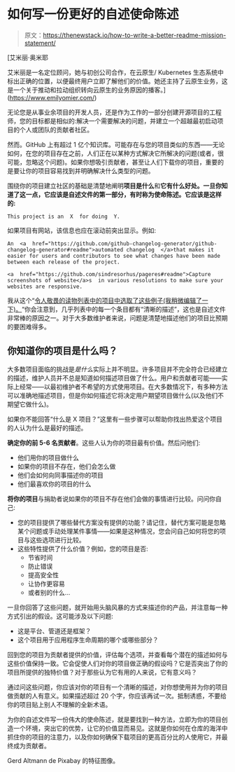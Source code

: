 # 如何写一份更好的自述使命陈述

> 原文：<https://thenewstack.io/how-to-write-a-better-readme-mission-statement/>

[](https://www.emilyomier.com/)

 [艾米丽·奥米耶

艾米丽是一名定位顾问，她与初创公司合作，在云原生/ Kubernetes 生态系统中标出正确的位置，以便最终用户立即了解他们的价值。她还主持了云原生业务，这是一个关于推动和拉动组织转向云原生的业务原因的播客。](https://www.emilyomier.com/) [](https://www.emilyomier.com/)

无论您是从事业余项目的开发人员，还是作为工作的一部分创建开源项目的工程师，您的目标都是相似的:解决一个需要解决的问题，并建立一个超越最初启动项目的个人或团队的贡献者社区。

然而。GitHub 上有超过 1 亿个知识库。可能存在与您的项目类似的东西——无论如何，在您的项目存在之前，人们正在以某种方式解决它所解决的问题(或者，很可能，忽略这个问题)。如果你想吸引贡献者，甚至让人们下载你的项目，重要的是要让你的项目容易找到并明确解决什么类型的问题。

围绕你的项目建立社区的基础是清楚地阐明**项目是什么**和**它有什么好处。一旦你知道了这一点，它应该是自述文件的第一部分，有时称为使命陈述。它应该是这样的:** 

```
This project is an  X  for doing  Y.

```

如果项目有网站，该信息也应在滚动前突出显示。例如:

```
An  <a  href="https://github.com/github-changelog-generator/github-changelog-generator#readme">automated changelog  </a>that makes it easier for users and contributors to see what changes have been made between each release of the project.

<a  href="https://github.com/sindresorhus/pageres#readme">Capture screenshots of website</a>s  in various resolutions to make sure your websites are responsive.

```

我从这个“[令人敬畏的读物列表中的项目中选取了这些例子(我稍微编辑了一下)。](https://github.com/matiassingers/awesome-readme)“你会注意到，几乎列表中的每一个条目都有“清晰的描述”，这也是自述文件非常棒的原因之一。对于大多数维护者来说，问题是清楚地描述他们的项目比预期的要困难得多。

## 你知道你的项目是什么吗？

大多数项目面临的挑战是*是什么*实际上并不明显。许多项目并不完全符合已经建立的描述，维护人员并不总是知道如何描述项目做了什么。用户和贡献者可能——实际上经常——以最初维护者不希望的方式使用项目。在大多数情况下，有多种方法可以准确地描述项目，但是你如何描述它将决定用户期望项目做什么(以及他们不期望它做什么)。

如果你不能回答“什么是 X 项目？”这里有一些步骤可以帮助你找出热爱这个项目的人认为什么是最好的描述。

**确定你的前 5-6 名贡献者**。这些人认为你的项目最有价值。然后问他们:

*   他们用你的项目做什么
*   如果你的项目不存在，他们会怎么做
*   他们会如何向同事描述你的项目
*   他们最喜欢你的项目的什么

**将你的项目**与捐助者说如果你的项目不存在他们会做的事情进行比较。问问你自己:

*   您的项目提供了哪些替代方案没有提供的功能？请记住，替代方案可能是忽略某个问题或手动处理某件事情——如果是这种情况，您会问自己如何将您的项目与这些选项进行比较。
*   这些特性提供了什么价值？例如，您的项目是否:
    *   节省时间
    *   防止错误
    *   提高安全性
    *   让协作更容易
    *   或者别的什么…

一旦你回答了这些问题，就开始用头脑风暴的方式来描述你的产品，并注意每一种方式引出的假设。这可能涉及以下问题:

*   这是平台、管道还是框架？
*   这个项目用于应用程序生命周期的哪个或哪些部分？

回到您的项目为贡献者提供的价值，评估每个选项，并查看每个潜在的描述如何与这些价值保持一致。它会促使人们对你的项目做正确的假设吗？它是否突出了你的项目所提供的独特价值？对于那些认为它有用的人来说，它有意义吗？

通过问这些问题，你应该对你的项目有一个清晰的描述，对你想使用并为你的项目做贡献的人有意义。如果描述超过 20 个字，你应该再试一次。抵制诱惑，不要给你的项目贴上别人不理解的全新术语。

为你的自述文件写一份伟大的使命陈述，就是要找到一种方法，立即为你的项目创造一个环境，突出它的优势，让它的价值显而易见。这就是你如何在仓库的海洋中抓住你的项目的注意力，以及你如何确保下载项目的更高百分比的人使用它，并最终成为贡献者。

Gerd Altmann de Pixabay 的特征图像。

<svg xmlns:xlink="http://www.w3.org/1999/xlink" viewBox="0 0 68 31" version="1.1"><title>Group</title> <desc>Created with Sketch.</desc></svg>